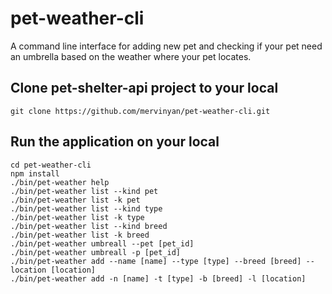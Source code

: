# pet-weather-cli
A command line interface for adding new pet and checking if your pet need an umbrella based on the weather where your pet locates.

## Clone pet-shelter-api project to your local
```
git clone https://github.com/mervinyan/pet-weather-cli.git
```
## Run the application on your local
```
cd pet-weather-cli
npm install
./bin/pet-weather help
./bin/pet-weather list --kind pet
./bin/pet-weather list -k pet
./bin/pet-weather list --kind type
./bin/pet-weather list -k type
./bin/pet-weather list --kind breed
./bin/pet-weather list -k breed
./bin/pet-weather umbreall --pet [pet_id]
./bin/pet-weather umbreall -p [pet_id]
./bin/pet-weather add --name [name] --type [type] --breed [breed] --location [location]
./bin/pet-weather add -n [name] -t [type] -b [breed] -l [location]
```

